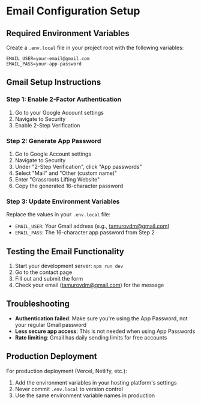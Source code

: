 # Email Configuration Setup

## Required Environment Variables

Create a `.env.local` file in your project root with the following variables:

```env
EMAIL_USER=your-email@gmail.com
EMAIL_PASS=your-app-password
```

## Gmail Setup Instructions

### Step 1: Enable 2-Factor Authentication
1. Go to your Google Account settings
2. Navigate to Security
3. Enable 2-Step Verification

### Step 2: Generate App Password
1. Go to Google Account settings
2. Navigate to Security
3. Under "2-Step Verification", click "App passwords"
4. Select "Mail" and "Other (custom name)"
5. Enter "Grassroots Lifting Website"
6. Copy the generated 16-character password

### Step 3: Update Environment Variables
Replace the values in your `.env.local` file:
- `EMAIL_USER`: Your Gmail address (e.g., tamurovdm@gmail.com)
- `EMAIL_PASS`: The 16-character app password from Step 2

## Testing the Email Functionality

1. Start your development server: `npm run dev`
2. Go to the contact page
3. Fill out and submit the form
4. Check your email (tamurovdm@gmail.com) for the message

## Troubleshooting

- **Authentication failed**: Make sure you're using the App Password, not your regular Gmail password
- **Less secure app access**: This is not needed when using App Passwords
- **Rate limiting**: Gmail has daily sending limits for free accounts

## Production Deployment

For production deployment (Vercel, Netlify, etc.):
1. Add the environment variables in your hosting platform's settings
2. Never commit `.env.local` to version control
3. Use the same environment variable names in production
